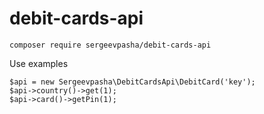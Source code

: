 # debit-cards-api

`composer require sergeevpasha/debit-cards-api`

Use examples

```
$api = new Sergeevpasha\DebitCardsApi\DebitCard('key');
$api->country()->get(1);
$api->card()->getPin(1);
```
